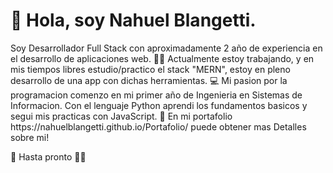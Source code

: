 <h1>
  👋 Hola, soy Nahuel Blangetti. 
</h1>
Soy Desarrollador Full Stack con aproximadamente 2 año de experiencia en el desarrollo de aplicaciones web.
🧑‍💼 Actualmente estoy trabajando, y en mis tiempos libres estudio/practico el stack "MERN", estoy en pleno desarrollo de una app con dichas 
herramientas.
💻 Mi pasion por la programacion comenzo en mi primer año de Ingenieria en Sistemas de Informacion. Con el lenguaje Python aprendi los fundamentos
basicos y segui mis practicas con JavaScript.
💼 En mi portafolio https://nahuelblangetti.github.io/Portafolio/ puede obtener mas Detalles sobre mi!


🥳 Hasta pronto 😶‍🌫️ 
